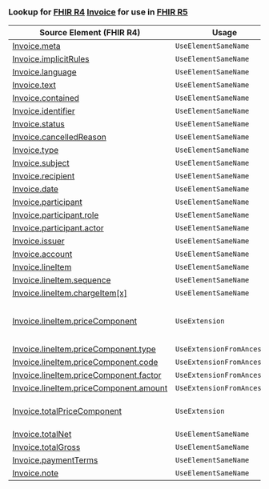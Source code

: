 ### Lookup for [FHIR R4](https://hl7.org/fhir/R4/) [Invoice](https://hl7.org/fhir/R4/Invoice.html) for use in [FHIR R5](https://hl7.org/fhir/R5/)

| Source Element (FHIR R4) | Usage | Target |
| -------------- | ----- | ------ |
| [Invoice.meta](https://hl7.org/fhir/R4/Invoice.html#resource) | `UseElementSameName` | [Invoice.meta](https://hl7.org/fhir/R5/Invoice.html#resource) |
| [Invoice.implicitRules](https://hl7.org/fhir/R4/Invoice.html#resource) | `UseElementSameName` | [Invoice.implicitRules](https://hl7.org/fhir/R5/Invoice.html#resource) |
| [Invoice.language](https://hl7.org/fhir/R4/Invoice.html#resource) | `UseElementSameName` | [Invoice.language](https://hl7.org/fhir/R5/Invoice.html#resource) |
| [Invoice.text](https://hl7.org/fhir/R4/Invoice.html#resource) | `UseElementSameName` | [Invoice.text](https://hl7.org/fhir/R5/Invoice.html#resource) |
| [Invoice.contained](https://hl7.org/fhir/R4/Invoice.html#resource) | `UseElementSameName` | [Invoice.contained](https://hl7.org/fhir/R5/Invoice.html#resource) |
| [Invoice.identifier](https://hl7.org/fhir/R4/Invoice.html#resource) | `UseElementSameName` | [Invoice.identifier](https://hl7.org/fhir/R5/Invoice.html#resource) |
| [Invoice.status](https://hl7.org/fhir/R4/Invoice.html#resource) | `UseElementSameName` | [Invoice.status](https://hl7.org/fhir/R5/Invoice.html#resource) |
| [Invoice.cancelledReason](https://hl7.org/fhir/R4/Invoice.html#resource) | `UseElementSameName` | [Invoice.cancelledReason](https://hl7.org/fhir/R5/Invoice.html#resource) |
| [Invoice.type](https://hl7.org/fhir/R4/Invoice.html#resource) | `UseElementSameName` | [Invoice.type](https://hl7.org/fhir/R5/Invoice.html#resource) |
| [Invoice.subject](https://hl7.org/fhir/R4/Invoice.html#resource) | `UseElementSameName` | [Invoice.subject](https://hl7.org/fhir/R5/Invoice.html#resource) |
| [Invoice.recipient](https://hl7.org/fhir/R4/Invoice.html#resource) | `UseElementSameName` | [Invoice.recipient](https://hl7.org/fhir/R5/Invoice.html#resource) |
| [Invoice.date](https://hl7.org/fhir/R4/Invoice.html#resource) | `UseElementSameName` | [Invoice.date](https://hl7.org/fhir/R5/Invoice.html#resource) |
| [Invoice.participant](https://hl7.org/fhir/R4/Invoice.html#resource) | `UseElementSameName` | [Invoice.participant](https://hl7.org/fhir/R5/Invoice.html#resource) |
| [Invoice.participant.role](https://hl7.org/fhir/R4/Invoice.html#resource) | `UseElementSameName` | [Invoice.participant.role](https://hl7.org/fhir/R5/Invoice.html#resource) |
| [Invoice.participant.actor](https://hl7.org/fhir/R4/Invoice.html#resource) | `UseElementSameName` | [Invoice.participant.actor](https://hl7.org/fhir/R5/Invoice.html#resource) |
| [Invoice.issuer](https://hl7.org/fhir/R4/Invoice.html#resource) | `UseElementSameName` | [Invoice.issuer](https://hl7.org/fhir/R5/Invoice.html#resource) |
| [Invoice.account](https://hl7.org/fhir/R4/Invoice.html#resource) | `UseElementSameName` | [Invoice.account](https://hl7.org/fhir/R5/Invoice.html#resource) |
| [Invoice.lineItem](https://hl7.org/fhir/R4/Invoice.html#resource) | `UseElementSameName` | [Invoice.lineItem](https://hl7.org/fhir/R5/Invoice.html#resource) |
| [Invoice.lineItem.sequence](https://hl7.org/fhir/R4/Invoice.html#resource) | `UseElementSameName` | [Invoice.lineItem.sequence](https://hl7.org/fhir/R5/Invoice.html#resource) |
| [Invoice.lineItem.chargeItem[x]](https://hl7.org/fhir/R4/Invoice.html#resource) | `UseElementSameName` | [Invoice.lineItem.chargeItem[x]](https://hl7.org/fhir/R5/Invoice.html#resource) |
| [Invoice.lineItem.priceComponent](https://hl7.org/fhir/R4/Invoice.html#resource) | `UseExtension` | [http://hl7.org/fhir/4.0/StructureDefinition/extension-Invoice.lineItem.priceComponent](StructureDefinition-ext-R4-Invoice.li.priceComponent.html) |
| [Invoice.lineItem.priceComponent.type](https://hl7.org/fhir/R4/Invoice.html#resource) | `UseExtensionFromAncestor` | - |
| [Invoice.lineItem.priceComponent.code](https://hl7.org/fhir/R4/Invoice.html#resource) | `UseExtensionFromAncestor` | - |
| [Invoice.lineItem.priceComponent.factor](https://hl7.org/fhir/R4/Invoice.html#resource) | `UseExtensionFromAncestor` | - |
| [Invoice.lineItem.priceComponent.amount](https://hl7.org/fhir/R4/Invoice.html#resource) | `UseExtensionFromAncestor` | - |
| [Invoice.totalPriceComponent](https://hl7.org/fhir/R4/Invoice.html#resource) | `UseExtension` | [http://hl7.org/fhir/4.0/StructureDefinition/extension-Invoice.totalPriceComponent](StructureDefinition-ext-R4-Invoice.totalPriceComponent.html) |
| [Invoice.totalNet](https://hl7.org/fhir/R4/Invoice.html#resource) | `UseElementSameName` | [Invoice.totalNet](https://hl7.org/fhir/R5/Invoice.html#resource) |
| [Invoice.totalGross](https://hl7.org/fhir/R4/Invoice.html#resource) | `UseElementSameName` | [Invoice.totalGross](https://hl7.org/fhir/R5/Invoice.html#resource) |
| [Invoice.paymentTerms](https://hl7.org/fhir/R4/Invoice.html#resource) | `UseElementSameName` | [Invoice.paymentTerms](https://hl7.org/fhir/R5/Invoice.html#resource) |
| [Invoice.note](https://hl7.org/fhir/R4/Invoice.html#resource) | `UseElementSameName` | [Invoice.note](https://hl7.org/fhir/R5/Invoice.html#resource) |
